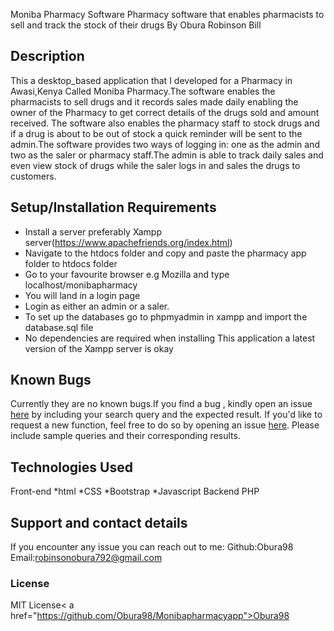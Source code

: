Moniba Pharmacy Software
Pharmacy software that enables pharmacists to sell and track the stock of their drugs
By Obura Robinson Bill
## Description
This a desktop_based application that I developed for a Pharmacy in Awasi,Kenya Called Moniba Pharmacy.The software enables the pharmacists to sell drugs and it records sales made daily enabling the owner of the Pharmacy to get correct details of the drugs sold and amount received. The software also enables the pharmacy staff to stock drugs and if a drug is about to be out of stock a quick reminder will be sent to the admin.The software provides two ways of logging in: one as the admin and two as the saler or pharmacy staff.The admin is able to track daily sales and even view stock of drugs while the saler logs in and sales the drugs to customers.
## Setup/Installation Requirements
* Install a server preferably Xampp server(https://www.apachefriends.org/index.html)
* Navigate to the htdocs folder and copy and paste the pharmacy app folder to htdocs folder
* Go to your favourite browser e.g Mozilla and type localhost/monibapharmacy
* You will land in a login page
* Login as either an admin or a saler.
* To set up the databases go to phpmyadmin in xampp and import the database.sql file
* No dependencies are required when installing This application a latest version of the Xampp server is okay
## Known Bugs
Currently they are no known bugs.If you find a bug , kindly open an issue <a href="https://github.com/Obura98/Monibapharmacyapp/issues">here</a> by including your search query and the expected result.
If you'd like to request a new function, feel free to do so by opening an issue <a href="https://github.com/Obura98/Monibapharmacyapp/issues/new">here</a>. Please include sample queries and their corresponding results.
## Technologies Used
Front-end
*html
*CSS
*Bootstrap
*Javascript
Backend
PHP
## Support and contact details
If you encounter any issue you can reach out to me:
Github:Obura98
Email:robinsonobura792@gmail.com
### License
MIT License< a href="https://github.com/Obura98/Monibapharmacyapp">Obura98</a>

